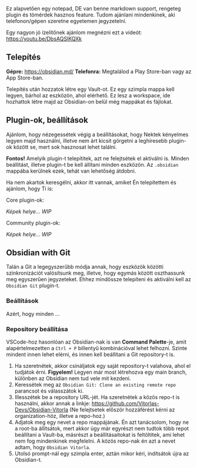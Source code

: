 Ez alapvetően egy notepad, DE van benne markdown support, rengeteg plugin és tömérdek hasznos feature. Tudom ajánlani mindenkinek, aki telefonon/gépen szeretne egyetemen jegyzetelni.

Egy nagyon jó ízelítőnek ajánlom megnézni ezt a videót: https://youtu.be/DbsAQSIKQXk

## Telepítés
**Gépre:** https://obsidian.md/
**Telefonra:** Megtalálod a Play Store-ban vagy az App Store-ban.

Telepítés után hozzatok létre egy Vault-ot. Ez egy szimpla mappa kell legyen, bárhol az eszközön, ahol elérhető. Ez lesz a workspace, ide hozhattok létre majd az Obsidian-on belül még mappákat és fájlokat.

## Plugin-ok, beállítások
Ajánlom, hogy nézegessétek végig a beállításokat, hogy Nektek kényelmes legyen majd használni, illetve nem árt kicsit görgetni a leghíresebb plugin-ok között se, mert sok hasznosat lehet találni.

**Fontos!**
Amelyik plugin-t telepítitek, azt ne felejtsétek el aktiválni is.
Minden beállítást, illetve plugin-t be kell állítani minden eszközön. Az `.obsidian` mappába kerülnek ezek, tehát van lehetőség átdobni.

Ha nem akartok keresgélni, akkor itt vannak, amiket Én telepítettem és ajánlom, hogy Ti is:

Core plugin-ok:

*Képek helye... WIP*

Community plugin-ok:

*Képek helye... WIP*

## Obsidian with Git
Talán a Git a legegyszerűbb módja annak, hogy eszközök közötti szinkronizációt valósítsunk meg, illetve, hogy egymás között oszthassunk meg egyszerűen jegyzeteket. Ehhez mindössze telepíteni és aktiválni kell az `Obsidian Git` plugin-t.

### Beállítások
Azért, hogy minden ...

### Repository beállítása
VSCode-hoz hasonlóan az Obsidian-nak is van **Command Palette**-je, amit alapértelmezetten a `Ctrl + P` billentyű kombinációval lehet felhozni. Szinte mindent innen lehet elérni, és innen kell beállítani a Git repository-t is.
1. Ha szeretnétek, akkor csináljatok egy saját repository-t valahova, ahol el tudjátok érni. **Figyelem!** Legyen már most létrehozva egy main branch, különben az Obsidian nem tud vele mit kezdeni.
2. Keressétek meg az `Obsidian Git: Clone an existing remote repo` parancsot és válasszátok ki.
3. Illesszétek be a repository URL-jét. Ha szeretnétek a közös repo-t is használni, akkor annak a linkje: https://github.com/Vitorlas-Devs/Obsidian-Vitorla (Ne felejtsetek először hozzáférést kérni az organization-höz, illetve a repo-hoz.)
4. Adjatok meg egy nevet a repo mappájának. Én azt tanácsolom, hogy ne a root-ba állítsátok, mert akkor úgy már egyrészt nem tudtok több repot beállítani a Vault-ba, másrészt a beállításaitokat is feltöltitek, ami lehet nem fog mindenkinek megfelelni. A közös repo-nak én azt a nevet adtam, hogy `Obsidian Vitorla`.
5. Utolsó prompt-nál egy szimpla enter, aztán mikor kéri, indítsátok újra az Obsidian-t.
